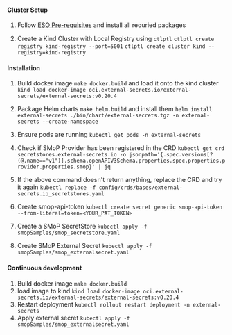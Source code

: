 #### Cluster Setup
1. Follow [ESO Pre-requisites](https://external-secrets.io/latest/introduction/prerequisites/) and install all requried packages

2. Create a Kind Cluster with Local Registry using `ctlptl`
`ctlptl create registry kind-registry --port=5001`
`ctlptl create cluster kind --registry=kind-registry`


#### Installation
1. Build docker image `make docker.build` and load it onto the kind cluster 
`kind load docker-image oci.external-secrets.io/external-secrets/external-secrets:v0.20.4`

2. Package Helm charts `make helm.build` and install them
`helm install external-secrets ./bin/chart/external-secrets.tgz -n external-secrets --create-namespace`

3. Ensure pods are running
`kubectl get pods -n external-secrets`

4. Check if SMoP Provider has been registered in the CRD
`kubectl get crd secretstores.external-secrets.io -o jsonpath='{.spec.versions[?(@.name=="v1")].schema.openAPIV3Schema.properties.spec.properties.provider.properties.smop}' | jq`

5. If the above command doesn't return anything, replace the CRD and try it again
 `kubectl replace -f config/crds/bases/external-secrets.io_secretstores.yaml`

6. Create smop-api-token
`kubectl create secret generic smop-api-token --from-literal=token=<YOUR_PAT_TOKEN>`

7. Create a SMoP SecretStore
`kubectl apply -f smopSamples/smop_secretstore.yaml`

8. Create SMoP External Secret
`kubectl apply -f smopSamples/smop_externalsecret.yaml`



#### Continuous development
1. Build docker image `make docker.build`
2. load image to kind `kind load docker-image oci.external-secrets.io/external-secrets/external-secrets:v0.20.4`
3. Restart deployment `kubectl rollout restart deployment -n external-secrets`
4. Apply external secret `kubectl apply -f smopSamples/smop_externalsecret.yaml`